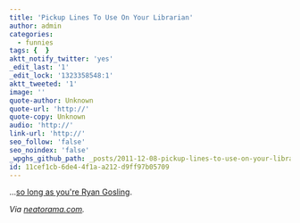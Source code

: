 ```yaml
---
title: 'Pickup Lines To Use On Your Librarian'
author: admin
categories:
  - funnies
tags: {  }
aktt_notify_twitter: 'yes'
_edit_last: '1'
_edit_lock: '1323358548:1'
aktt_tweeted: '1'
image: ''
quote-author: Unknown
quote-url: 'http://'
quote-copy: Unknown
audio: 'http://'
link-url: 'http://'
seo_follow: 'false'
seo_noindex: 'false'
_wpghs_github_path: _posts/2011-12-08-pickup-lines-to-use-on-your-librarian.md
id: 11cef1cb-6de4-4f1a-a212-d9ff97b05709
---
```

<p>...<a href="http://librarianheygirl.tumblr.com/post/13783708641">so long as you're Ryan Gosling</a>.</p>
<p><em>Via <a href="http://www.neatorama.com/2011/12/07/library-patron-pick-up-lines/">neatorama.com</a>.</em></p>
